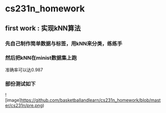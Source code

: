 # cs231n_homework
## first work : 实现kNN算法
### 先自己制作简单数据与标签，用kNN来分类，练练手
### 然后把kNN在minist数据集上跑
准确率可以达0.987
### 部份测试如下
![image]https://github.com/basketballandlearn/cs231n_homework/blob/master/cs231n/pre.png)

